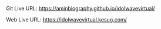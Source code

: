 Git Live URL: https://aminbiography.github.io/idolwavevirtual/

Web Live URL: https://idolwavevirtual.kesug.com/
